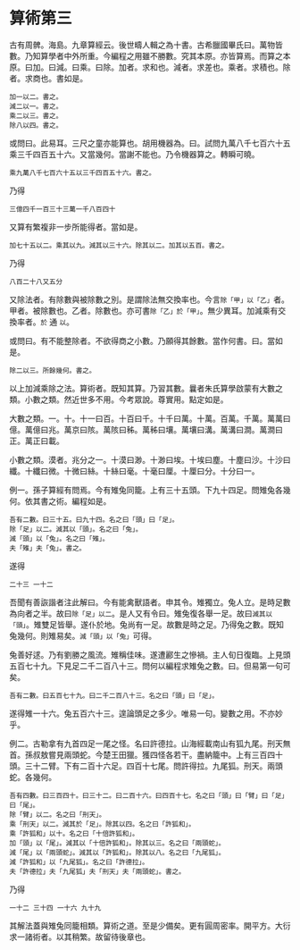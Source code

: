 # 算術第三

古有周髀。海島。九章算經云。後世疇人輯之為十書。古希臘國畢氏曰。萬物皆數。乃知算學者中外所重。今編程之用雖不勝數。究其本原。亦皆算焉。而算之本原。曰加。曰減。曰乘。曰除。加者。求和也。減者。求差也。乘者。求積也。除者。求商也。書如是。

```
加一以二。書之。
減二以一。書之。
乘二以三。書之。
除八以四。書之。
```

或問曰。此易耳。三尺之童亦能算也。胡用機器為。曰。試問九萬八千七百六十五乘三千四百五十六。又當幾何。當謝不能也。乃令機器算之。轉瞬可曉。

```
乘九萬八千七百六十五以三千四百五十六。書之。
```

乃得

```
三億四千一百三十三萬一千八百四十
```

又算有繁複非一步所能得者。當如是。

```
加七十五以二。乘其以九。減其以三十六。除其以二。加其以五百。書之。
```

乃得

```
八百二十八又五分
```

又除法者。有除數與被除數之別。是謂除法無交換率也。今言`除「甲」以「乙」`者。甲者。被除數也。乙者。除數也。亦可書`除「乙」於「甲」`。無少異耳。加減乘有交換率者。`於` 通 `以`。

或問曰。有不能整除者。不欲得商之小數。乃願得其餘數。當作何書。曰。當如是。

```
除二以三。所餘幾何。書之。
```

以上加減乘除之法。算術者。既知其算。乃習其數。曩者朱氏算學啟蒙有大數之類。小數之類。然近世多不用。今考眾說。尊實用。點定如是。

大數之類。一。十。十一曰百。十百曰千。十千曰萬。十萬。百萬。千萬。萬萬曰億。萬億曰兆。萬京曰陔。萬陔曰秭。萬秭曰壤。萬壤曰溝。萬溝曰澗。萬澗曰正。萬正曰載。

小數之類。漠者。兆分之一。十漠曰渺。十渺曰埃。十埃曰塵。十塵曰沙。十沙曰纖。十纖曰微。十微曰絲。十絲曰毫。十毫曰厘。十厘曰分。十分曰一。

例一。孫子算經有問焉。今有雉兔同籠。上有三十五頭。下九十四足。問雉兔各幾何。依其書之術。編程如是。

```
吾有二數。曰三十五。曰九十四。名之曰「頭」曰「足」。
除「足」以二。減其以「頭」。名之曰「兔」。
減「頭」以「兔」。名之曰「雉」。
夫「雉」夫「兔」。書之。
```

遂得

```
二十三 一十二
```

吾聞有善詼諧者注此解曰。今有能禽獸語者。申其令。雉獨立。兔人立。是時足數為向者之半。故曰`除「足」以二`。是人又有令曰。雉兔復各舉一足。故曰`減其以「頭」`。雉雙足皆舉。遂仆於地。兔尚有一足。故數是時之足。乃得兔之數。既知兔幾何。則雉易矣。`減「頭」以「兔」`可得。

兔善好逑。乃有劉勝之風流。雉稱佳味。遂遭酈生之慘禍。主人旬日復臨。上見頭五百七十九。下見足二千二百八十三。問何以編程求雉兔之數。曰。但易第一句可矣。

```
吾有二數。曰五百七十九。曰二千二百八十三。名之曰「頭」曰「足」。
```

遂得雉一十六。兔五百六十三。遑論頭足之多少。唯易一句。變數之用。不亦妙乎。

例二。古勒拿有九首四足一尾之怪。名曰許德拉。山海經載南山有狐九尾。刑天無首。孫叔敖嘗見兩頭蛇。今楚王田獵。獲四怪各若干。盡納籠中。上有三百四十頭。三十二臂。下有二百十六足。四百十七尾。問許得拉。九尾狐。刑天。兩頭蛇。各幾何。

```
吾有四數。曰三百四十。曰三十二。曰二百十六。曰四百十七。名之曰「頭」曰「臂」曰「足」曰「尾」。
除「臂」以二。名之曰「刑天」。
乘「刑天」以二。減其於「足」。除其以四。名之曰「許狐和」。
乘「許狐和」以十。名之曰「十倍許狐和」。
加「頭」以「尾」。減其以「十倍許狐和」。除其以三。名之曰「兩頭蛇」。
減「尾」以「兩頭蛇」。減其以「許狐和」。除其以八。名之曰「九尾狐」。
減「許狐和」以「九尾狐」。名之曰「許德拉」。
夫「許德拉」夫「九尾狐」夫「刑天」夫「兩頭蛇」。書之。
```

乃得

```
一十二 三十四 一十六 九十九
```

其解法蓋與雉兔同籠相類。算術之道。至是少備矣。更有圓周密率。開平方。大衍求一諸術者。以其稍繁。故留待後章也。





